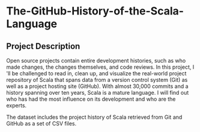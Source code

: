 # The-GitHub-History-of-the-Scala-Language


## Project Description
Open source projects contain entire development histories, such as who made changes, the changes themselves, and code reviews. In this project, I 'll be challenged to read in, clean up, and visualize the real-world project repository of Scala that spans data from a version control system (Git) as well as a project hosting site (GitHub). With almost 30,000 commits and a history spanning over ten years, Scala is a mature language. I will find out who has had the most influence on its development and who are the experts.

The dataset includes the project history of Scala retrieved from Git and GitHub as a set of CSV files.
